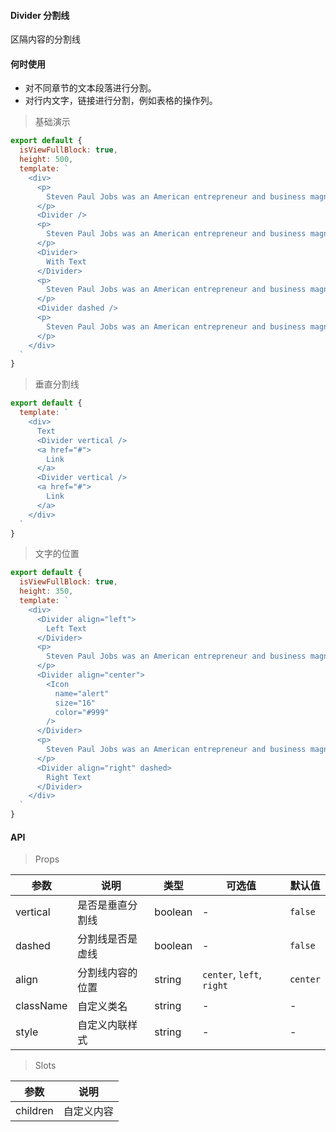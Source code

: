 #### Divider 分割线

区隔内容的分割线

#### 何时使用

- 对不同章节的文本段落进行分割。
- 对行内文字，链接进行分割，例如表格的操作列。

> 基础演示

```js
export default {
  isViewFullBlock: true,
  height: 500,
  template: `
    <div>
      <p>
        Steven Paul Jobs was an American entrepreneur and business magnate. He was the chairman, chief executive officer, and a co-founder of Apple Inc.
      </p>
      <Divider />
      <p>
        Steven Paul Jobs was an American entrepreneur and business magnate. He was the chairman, chief executive officer, and a co-founder of Apple Inc.
      </p>
      <Divider>
        With Text
      </Divider>
      <p>
        Steven Paul Jobs was an American entrepreneur and business magnate. He was the chairman, chief executive officer, and a co-founder of Apple Inc.
      </p>
      <Divider dashed />
      <p>
        Steven Paul Jobs was an American entrepreneur and business magnate. He was the chairman, chief executive officer, and a co-founder of Apple Inc.
      </p>
    </div>
  `
}
```


> 垂直分割线

```js
export default {
  template: `
    <div>
      Text
      <Divider vertical />
      <a href="#">
        Link
      </a>
      <Divider vertical />
      <a href="#">
        Link
      </a>
    </div>
  `
}
```

> 文字的位置

```js
export default {
  isViewFullBlock: true,
  height: 350,
  template: `
    <div>
      <Divider align="left">
        Left Text
      </Divider>
      <p>
        Steven Paul Jobs was an American entrepreneur and business magnate. He was the chairman, chief executive officer, and a co-founder of Apple Inc.
      </p>
      <Divider align="center">
        <Icon
          name="alert"
          size="16"
          color="#999"
        />
      </Divider>
      <p>
        Steven Paul Jobs was an American entrepreneur and business magnate. He was the chairman, chief executive officer, and a co-founder of Apple Inc.
      </p>
      <Divider align="right" dashed>
        Right Text
      </Divider>
    </div>
  `
}
```

#### API

> Props

参数 | 说明 | 类型 | 可选值 | 默认值
---|---|---|---|---
vertical | 是否是垂直分割线 | boolean | - | `false`
dashed | 分割线是否是虚线 | boolean | - | `false`
align | 分割线内容的位置 | string | `center`, `left`, `right` | `center`
className | 自定义类名 | string | - | -
style | 自定义内联样式 | string | - | -

> Slots

参数 | 说明
---|---
children | 自定义内容